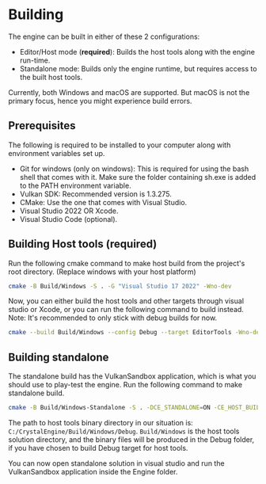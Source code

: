 # Building

The engine can be built in either of these 2 configurations:
* Editor/Host mode (**required**): Builds the host tools along with the engine run-time.
* Standalone mode: Builds only the engine runtime, but requires access to the built host tools.

Currently, both Windows and macOS are supported. But macOS is not the primary focus, hence you might experience build errors.

## Prerequisites

The following is required to be installed to your computer along with environment variables set up.

- Git for windows (only on windows): This is required for using the bash shell that comes with it. Make sure the folder containing sh.exe is added to the PATH environment variable.
- Vulkan SDK: Recommended version is 1.3.275.
- CMake: Use the one that comes with Visual Studio.
- Visual Studio 2022 OR Xcode.
- Visual Studio Code (optional).

## Building Host tools (required)

Run the following cmake command to make host build from the project's root directory. (Replace windows with your host platform)

```sh
cmake -B Build/Windows -S . -G "Visual Studio 17 2022" -Wno-dev
```

Now, you can either build the host tools and other targets through visual studio or Xcode, or you can run the following command to build instead. Note: It's recommended to only stick with debug builds for now.

```sh
cmake --build Build/Windows --config Debug --target EditorTools -Wno-dev
```

## Building standalone

The standalone build has the VulkanSandbox application, which is what you should use to play-test the engine. Run the following command to make standalone build.

```sh
cmake -B Build/Windows-Standalone -S . -DCE_STANDALONE=ON -CE_HOST_BUILD_DIR="<Path To host tools binary dir>" -DCMAKE_SYSTEM_NAME=Windows -Wno-Dev
```

The path to host tools binary directory in our situation is:
`C:/CrystalEngine/Build/Windows/Debug`. `Build/Windows` is the host tools solution directory, and the binary files will be produced in the Debug folder, if you have chosen to build Debug target for host tools.

You can now open standalone solution in visual studio and run the VulkanSandbox application inside the Engine folder.

